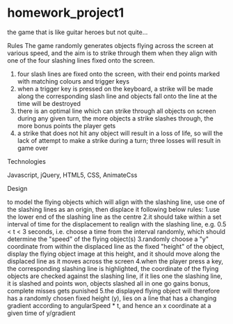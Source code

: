 # homework_project1
the game that is like guitar heroes but not quite...


Rules
The game randomly generates objects flying across the screen at various speed, and the aim is to strike through them when they align with one of the four slashing lines fixed onto the screen.

1. four slash lines are fixed onto the screen, with their end points marked with matching colours and trigger keys
2. when a trigger key is pressed on the keyboard, a strike will be made along the corresponding slash line and objects fall onto the line at the time will be destroyed
3. there is an optimal line which can strike through all objects on screen during any given turn, the more objects a strike slashes through, the more bonus points the player gets
4. a strike that does not hit any object will result in a loss of life, so will the lack of attempt to make a strike during a turn; three losses will result in game over


Technologies

Javascript, jQuery, HTML5, CSS, AnimateCss


Design

to model the flying objects which will align with the slashing line, use one of the slashing lines as an origin, then displace it following below rules:
  1.use the lower end of the slashing line as the centre
  2.it should take within a set interval of time for the displacement to realign with the slashing line, e.g. 0.5 < t < 3 seconds, i.e. choose a time from the interval randomly, which should determine the "speed" of the flying object(s)
  3.randomly choose a "y" coordinate from within the displaced line as the fixed "height" of the object, display the flying object image at this height, and it should move along the displaced line as it moves across the screen
  4.when the player press a key, the corresponding slashing line is highlighted, the coordinate of the flying objects are checked against the slashing line, if it lies one the slashing line, it is slashed and points won, objects slashed all in one go gains bonus, complete misses gets punished
  5.the displayed flying object will therefore has a randomly chosen fixed height (y), lies on a line that has a changing gradient according to angularSpeed * t, and hence an x coordinate at a given time of y/gradient
